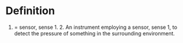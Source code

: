 # Definition

1.  = sensor, sense 1. 2. An instrument employing a sensor, sense 1, to
    detect the pressure of something in the surrounding environment.
